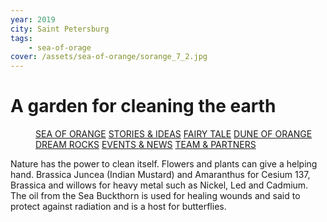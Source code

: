 ```yaml
---
year: 2019
city: Saint Petersburg
tags:
    - sea-of-orage
cover: /assets/sea-of-orange/sorange_7_2.jpg
---
```


# A garden for cleaning the earth

<Menu>
<a href="/sea-of-orange">SEA OF ORANGE</a>
<a href="/sea-of-orange/stories-and-ideas">STORIES & IDEAS</a>
<a href="/sea-of-orange/fairytale">FAIRY TALE</a>
<a href="/sea-of-orange/dune-of-orange">DUNE OF ORANGE</a>
<a href="/sea-of-orange/dreamrocks">DREAM ROCKS</a>
<a href="/sea-of-orange/events-and-news">EVENTS & NEWS</a>
<a href="/sea-of-orange/team-and-partners">TEAM & PARTNERS</a>
</Menu>

Nature has the power to clean itself. Flowers and plants can give a helping hand. Brassica Juncea (Indian Mustard) and Amaranthus for Cesium 137, Brassica and willows for heavy metal such as Nickel, Led and Cadmium. The oil from the Sea Buckthorn is used for healing wounds and said to protect against radiation and is a host for butterflies.
